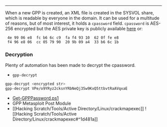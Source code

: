-- -
When a new GPP is created, an XML file is created in the SYSVOL share, which is readable by everyone in the domain. It can be used for a multitude of reasons, but of most interest, it holds a `cpassword` field.
`cpassword` is AES-256 encrypted but the AES private key is publicly available [here](https://learn.microsoft.com/en-us/openspecs/windows_protocols/ms-gppref/2c15cbf0-f086-4c74-8b70-1f2fa45dd4be?redirectedfrom=MSDN) or:
```
 4e 99 06 e8  fc b6 6c c9  fa f4 93 10  62 0f fe e8
 f4 96 e8 06  cc 05 79 90  20 9b 09 a4  33 b6 6c 1b
```
### Decryption
Plenty of automation has been made to decrypt the cpassword.
- `gpp-decrypt`
```bash
gpp-decrypt <encrypted str>
gpp-decrypt VPe/o9YRyz2cksnYRbNeQj35w9KxQ5ttbvtRaAVqxaE
```
- [Get-GPPPassword.ps1](https://github.com/PowerShellMafia/PowerSploit/blob/master/Exfiltration/Get-GPPPassword.ps1)
- GPP Metasploit Post Module
- [[Hacking Scratch/Tools/Active Directory/Linux/crackmapexec]]
	![[Hacking Scratch/Tools/Active Directory/Linux/crackmapexec#^1d481a]]
	
